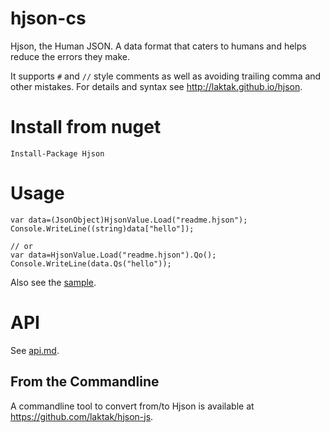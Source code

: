 # hjson-cs

Hjson, the Human JSON. A data format that caters to humans and helps reduce the errors they make.

It supports `#` and `//` style comments as well as avoiding trailing comma and other mistakes. For details and syntax see http://laktak.github.io/hjson.

# Install from nuget

```
Install-Package Hjson
```

# Usage

```
var data=(JsonObject)HjsonValue.Load("readme.hjson");
Console.WriteLine((string)data["hello"]);

// or
var data=HjsonValue.Load("readme.hjson").Qo();
Console.WriteLine(data.Qs("hello"));
```

Also see the [sample](sample/HjsonSample).

# API

See [api.md](api.md).

## From the Commandline

A commandline tool to convert from/to Hjson is available at https://github.com/laktak/hjson-js.
